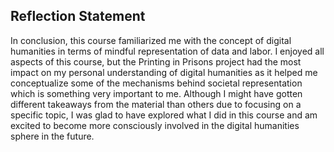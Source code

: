 <h2>Reflection Statement</h2>
<p></p>
<p></p>
<p></p>
<p></p>
<p></p>
<p>In conclusion, this course familiarized me with the concept of digital humanities in terms of mindful representation of data and labor. I enjoyed all aspects of this course, but the Printing in Prisons project had the most impact on my personal understanding of digital humanities as it helped me conceptualize some of the mechanisms behind societal representation which is something very important to me. Although I might have gotten different takeaways from the material than others due to focusing on a specific topic, I was glad to have explored what I did in this course and am excited to become more consciously involved in the digital humanities sphere in the future. </p>
